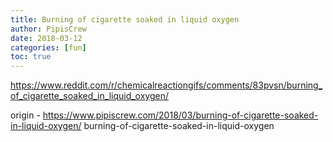 ```yaml
---
title: Burning of cigarette soaked in liquid oxygen
author: PipisCrew
date: 2018-03-12
categories: [fun]
toc: true
---
```


https://www.reddit.com/r/chemicalreactiongifs/comments/83pvsn/burning_of_cigarette_soaked_in_liquid_oxygen/

origin - https://www.pipiscrew.com/2018/03/burning-of-cigarette-soaked-in-liquid-oxygen/ burning-of-cigarette-soaked-in-liquid-oxygen